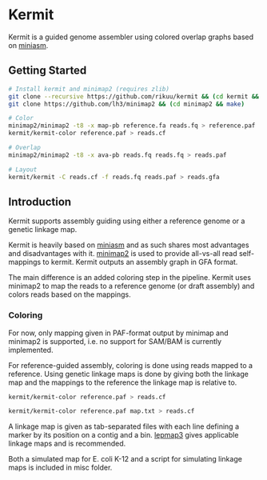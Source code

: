 # Kermit

Kermit is a guided genome assembler using colored overlap graphs based on [miniasm].

## Getting Started

```sh
# Install kermit and minimap2 (requires zlib)
git clone --recursive https://github.com/rikuu/kermit && (cd kermit && make)
git clone https://github.com/lh3/minimap2 && (cd minimap2 && make)

# Color
minimap2/minimap2 -t8 -x map-pb reference.fa reads.fq > reference.paf
kermit/kermit-color reference.paf > reads.cf

# Overlap
minimap2/minimap2 -t8 -x ava-pb reads.fq reads.fq > reads.paf

# Layout
kermit/kermit -C reads.cf -f reads.fq reads.paf > reads.gfa
```

## Introduction

Kermit supports assembly guiding using either a reference genome or a genetic
linkage map.

Kermit is heavily based on [miniasm] and as such shares most advantages and
disadvantages with it. [minimap2] is used to provide all-vs-all read
self-mappings to kermit. Kermit outputs an assembly graph in GFA format.

The main difference is an added coloring step in the pipeline. Kermit uses
minimap2 to map the reads to a reference genome (or draft assembly) and colors
reads based on the mappings.

### Coloring

For now, only mapping given in PAF-format output by minimap and minimap2 is
supported, i.e. no support for SAM/BAM is currently implemented.

For reference-guided assembly, coloring is done using reads mapped to a
reference. Using genetic linkage maps is done by giving both the linkage map and
the mappings to the reference the linkage map is relative to.

```sh
kermit/kermit-color reference.paf > reads.cf

kermit/kermit-color reference.paf map.txt > reads.cf
```

A linkage map is given as tab-separated files with each line defining a marker
by its position on a contig and a bin. [lepmap3] gives applicable linkage maps
and is recommended.

Both a simulated map for E. coli K-12 and a script for simulating linkage maps is
included in misc folder.

[miniasm]: https://github.com/lh3/miniasm
[minimap2]: https://github.com/lh3/minimap2
[lepmap3]: https://sourceforge.net/projects/lep-map3/
